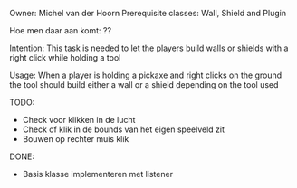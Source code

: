 Owner: Michel van der Hoorn
Prerequisite classes: Wall, Shield and Plugin

Hoe men daar aan komt: ??

Intention: This task is needed to let the players build walls or shields with a right click while holding a tool

Usage: When a player is holding a pickaxe and right clicks on the ground the tool should build either a wall or a shield depending
on the tool used

TODO:
- Check voor klikken in de lucht
- Check of klik in de bounds van het eigen speelveld zit
- Bouwen op rechter muis klik

DONE:
- Basis klasse implementeren met listener
